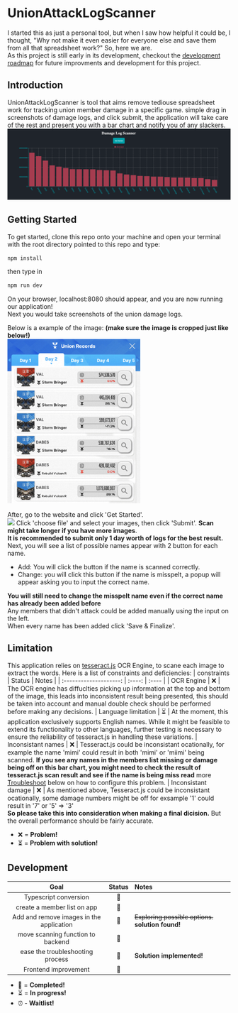 # UnionAttackLogScanner

I started this as just a personal tool, but when I saw how helpful it could be, I thought, "Why not make it even easier for everyone else and save them from all that spreadsheet work?" So, here we are.<br>
As this project is still early in its development, checkout the [development roadmap](#development) for future improvments and development for this project.

## Introduction

UnionAttackLogScanner is tool that aims remove tediouse spreadsheet work for tracking union member damage in a specific game. simple drag in screenshots of damage logs, and click submit, the application will take care of the rest and present you with a bar chart and notify you of any slackers.
<img src="public/Screenshot 2023-10-23 at 2.38.35 PM.png" width="900px"/><br>

## Getting Started

To get started, clone this repo onto your machine and open your terminal with the root directory pointed to this repo and type:

```bash
npm install
```

then type in

```bash
npm run dev
```

On your browser, localhost:8080 should appear, and you are now running our application!<br>Next you would take screenshots of the union damage logs.

Below is a example of the image: **(make sure the image is cropped just like below!)** <br>
<img src="./__test__/testImage/new_test_img.jpg" width="300px"/><br>

After, go to the website and click 'Get Started'.</br>
<img src="public/demogif.gif">
Click 'choose file' and select your images, then click 'Submit'. **Scan might take longer if you have more images**.</br>
**It is recommended to submit only 1 day worth of logs for the best result.**</br>
Next, you will see a list of possible names appear with 2 button for each name.</br>

- Add: You will click the button if the name is scanned correctly.
- Change: you will click this button if the name is misspelt, a popup will appear asking you to input the correct name.</br>

**You will still need to change the misspelt name even if the correct name has already been added before**</br>
Any members that didn't attack could be added manually using the input on the left.</br>
When every name has been added click 'Save & Finalize'.

## Limitation

This application relies on <a href='https://github.com/naptha/tesseract.js/tree/master'>tesseract.js</a> OCR Engine, to scane each image to extract the words. Here is a list of constraints and deficiencies:
| constraints | Status | Notes |
| :--------------------: | :----: | :---- |
| OCR Engine | ❌ | The OCR engine has diffuclties picking up information at the top and bottom of the image, this leads into inconsistent result being presented, this should be taken into account and manual double check should be performed before making any decisions.
| Language limitation | ⏳ | At the moment, this application exclusively supports English names. While it might be feasible to extend its functionality to other languages, further testing is necessary to ensure the reliability of tesseract.js in handling these variations.
| Inconsistant names | ❌ | Tesseract.js could be inconsistant ocationally, for example the name 'mimi' could result in both 'mimi' or 'miimi' being scanned. **If you see any names in the members list missing or damage being off on this bar chart, you might need to check the result of tesseract.js scan result and see if the name is being miss read** more [Troubleshoot](#Troubleshoot) below on how to configure this problem.
| Inconsistant damage | ❌ | As mentioned above, Tesseract.js could be inconsistant ocationally, some damage numbers might be off for exsample '1' could result in '7' or '5' => '3' <br>**So please take this into consideration when making a final dicision.** But the overall performance should be fairly accurate.

- ❌ = **Problem!**
- ⏳ = **Problem with solution!**

## Development

|                   Goal                   | Status | Notes                                               |
| :--------------------------------------: | :----: | :-------------------------------------------------- |
|          Typescript conversion           |   🎉   |                                                     |
|       create a member list on app        |   🎉   |                                                     |
| Add and remove images in the application |   🎉   | ~~Exploring possible options.~~ **solution found!** |
|    move scanning function to backend     |   🎉   |                                                     |
|     ease the troubleshooting process     |   🎉   | **Solution implemented!**                           |
|           Frontend improvement           |   🎉   |

- 🎉 = **Completed!**
- ⏳ = **In progress!**
- ⏰ - **Waitlist!**
